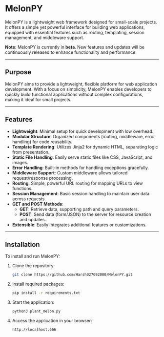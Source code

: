 # MelonPY

MelonPY is a lightweight web framework designed for small-scale projects. It offers a simple yet powerful interface for building web applications, equipped with essential features such as routing, templating, session management, and middleware support.

**Note:** MelonPY is currently in **beta**. New features and updates will be continuously released to enhance functionality and performance.

---

## Purpose

MelonPY aims to provide a lightweight, flexible platform for web application development. With a focus on simplicity, MelonPY enables developers to quickly build functional applications without complex configurations, making it ideal for small projects. 

---

## Features

- **Lightweight**: Minimal setup for quick development with low overhead.
- **Modular Structure**: Organized components (routing, middleware, error handling) for code reusability.
- **Template Rendering**: Utilizes Jinja2 for dynamic HTML, separating logic from presentation.
- **Static File Handling**: Easily serve static files like CSS, JavaScript, and images.
- **Error Handling**: Built-in methods for handling exceptions gracefully.
- **Middleware Support**: Custom middleware allows tailored request/response processing.
- **Routing**: Simple, powerful URL routing for mapping URLs to view functions.
- **Session Management**: Basic session handling to maintain user data across requests.
- **GET and POST Methods**:
  - **GET**: Retrieve data, supporting path and query parameters.
  - **POST**: Send data (form/JSON) to the server for resource creation and updates.
- **Extensible**: Easily integrates additional features or customizations.

---

## Installation

To install and run MelonPY:
1. Clone the repository:
   ```bash
   git clone https://github.com/Harsh027092000/MelonPY.git
2. Install required packages:
   ```bash
   pip install -r requirements.txt
3. Start the application:
   ```bash
   python3 plant_melon.py 
4. Access the application in your browser:
   ```bash
   http://localhost:666
